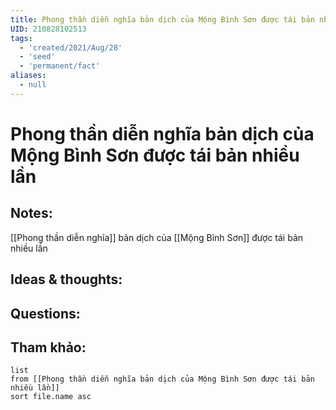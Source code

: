 ```yaml
---
title: Phong thần diễn nghĩa bản dịch của Mộng Bình Sơn được tái bản nhiều lần
UID: 210828102513
tags:
  - 'created/2021/Aug/28'
  - 'seed'
  - 'permanent/fact'
aliases:
  - null
---
```

# Phong thần diễn nghĩa bản dịch của Mộng Bình Sơn được tái bản nhiều lần

## Notes:
[[Phong thần diễn nghĩa]] bản dịch của [[Mộng Bình Sơn]] được tái bản nhiều lần

## Ideas & thoughts:

## Questions:


## Tham khảo:
```dataview
list
from [[Phong thần diễn nghĩa bản dịch của Mộng Bình Sơn được tái bản nhiều lần]]
sort file.name asc
```